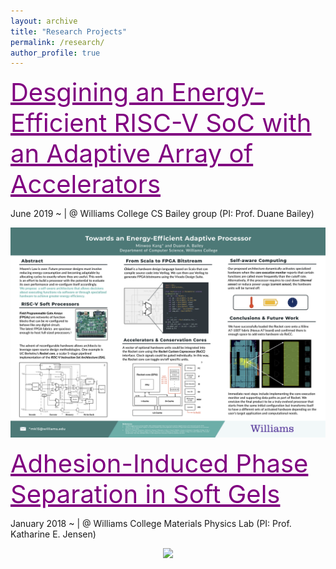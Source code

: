 ```yaml
---
layout: archive
title: "Research Projects"
permalink: /research/
author_profile: true
---
```


<a href="/files/Kang_ThesisProposal_Final.pdf" style="color: purple; font-size:40px">
Desgining an Energy-Efficient RISC-V SoC with an Adaptive Array of Accelerators</a>

June 2019 ~ | @ Williams College CS Bailey group (PI: Prof. Duane Bailey)

<p style="text-align: center">
<img src='/images/Kang_Summer2019_poster.png' width='800' >
</p>

<a href="/files/AIPS_Draft.pdf" style="color: purple; font-size:40px">
Adhesion-Induced Phase Separation in Soft Gels</a>

January 2018 ~  | @ Williams College Materials Physics Lab (PI: Prof. Katharine E. Jensen)

<p style="text-align: center">
<img src='/images/Kang_Poster_SoftDays@Amherst.jpg' width='600'>
</p>